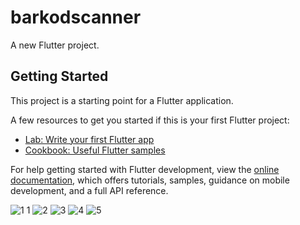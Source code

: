 # barkodscanner

A new Flutter project.

## Getting Started

This project is a starting point for a Flutter application.

A few resources to get you started if this is your first Flutter project:

- [Lab: Write your first Flutter app](https://docs.flutter.dev/get-started/codelab)
- [Cookbook: Useful Flutter samples](https://docs.flutter.dev/cookbook)

For help getting started with Flutter development, view the
[online documentation](https://docs.flutter.dev/), which offers tutorials,
samples, guidance on mobile development, and a full API reference.

![1 1](https://github.com/user-attachments/assets/f3532bab-d167-4950-babc-9b91c24a11f2)
![2](https://github.com/user-attachments/assets/ca251228-4611-4f84-930d-e2dd0aae291e)
![3](https://github.com/user-attachments/assets/2461c4a6-ecbc-4065-9031-5075446edacd)
![4](https://github.com/user-attachments/assets/0fceaf15-5988-4773-b26d-ebce3acf957d)
![5](https://github.com/user-attachments/assets/09ebbe2c-4f78-430e-8513-872d543a7b19)




